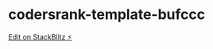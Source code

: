 # codersrank-template-bufccc

[Edit on StackBlitz ⚡️](https://stackblitz.com/edit/codersrank-template-bufccc)